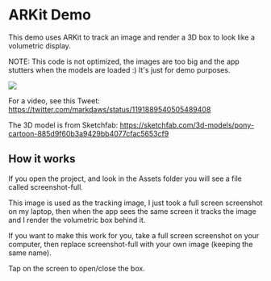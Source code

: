 #  ARKit Demo

This demo uses ARKit to track an image and render a 3D box to look like a volumetric display.

NOTE: This code is not optimized, the images are too big and the app stutters when the models are loaded :) It's just for demo purposes.

![](./demo.png)

For a video, see this Tweet: https://twitter.com/markdaws/status/1191889540505489408

The 3D model is from Sketchfab: https://sketchfab.com/3d-models/pony-cartoon-885d9f60b3a9429bb4077cfac5653cf9

## How it works
If you open the project, and look in the Assets folder you will see a file called screenshot-full.

This image is used as the tracking image, I just took a full screen screenshot on my laptop, then when the app sees the same screen it tracks the image and I render the volumetric box behind it.

If you want to make this work for you, take a full screen screenshot on your computer, then replace screenshot-full with your own image (keeping the same name).

Tap on the screen to open/close the box.

